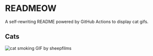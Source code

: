 # READMEOW

A self-rewriting README powered by GitHub Actions to display cat gifs.

## Cats

![cat smoking GIF by sheepfilms](https://media1.giphy.com/media/l0ExdMHUDKteztyfe/200.gif?cid=9acd02dap2eongvje9cjf89jvg3o1mr7tss1tfvcojcdx4ir&ep=v1_gifs_search&rid=200.gif&ct=g)
